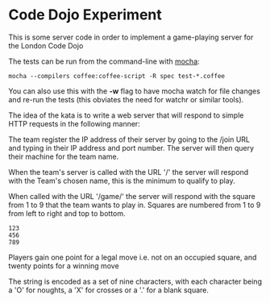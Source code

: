 Code Dojo Experiment
============
This is some server code in order to implement a game-playing server for the London Code Dojo

The tests can be run from the command-line with [mocha](http://visionmedia.github.io/mocha/):
	
	mocha --compilers coffee:coffee-script -R spec test-*.coffee

You can also use this with the **-w** flag to have mocha watch for file changes and re-run the tests (this obviates the need for watchr or similar tools).

The idea of the kata is to write a web server that will respond to simple HTTP requests in the following manner:

The team register the IP address of their server by going to the /join URL and typing in their IP address and port number. The server will then query their machine for the team name.

When the team's server is called with the URL '/' the server will respond with the Team's chosen name, this is the minimum to qualify to play. 

When called with the URL '/game/<GAME>' the server will respond with the square from 1 to 9 that the team wants to play in. Squares are numbered from 1 to 9 from left to right and top to bottom.

	123  
	456  
	789  

Players gain one point for a legal move i.e. not on an occupied square, and twenty points for a winning move

The <GAME> string is encoded as a set of nine characters, with each character being a 'O' for noughts, a 'X' for crosses or a '.' for a blank square. 

